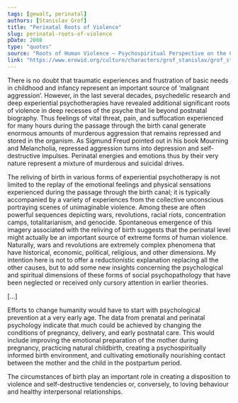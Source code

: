 ```yaml
---
tags: [gewalt, perinatal]
authors: [Stanislav Grof]
title: "Perinatal Roots of Violence"
slug: perinatal-roots-of-violence
pDate: 2008
type: "quotes"
source: "Roots of Human Violence – Psychospiritual Perspective on the Current Global Crisis"
link: "https://www.erowid.org/culture/characters/grof_stanislav/grof_stanislav_article1.pdf"
---
```


There is no doubt that traumatic experiences and frustration of basic needs in childhood and infancy represent an important source of ‘malignant aggression’. However, in the last several decades, psychedelic research and deep experiential psychotherapies have revealed additional significant roots of violence in deep recesses of the psyche that lie beyond postnatal biography. Thus feelings of vital threat, pain, and suffocation experienced for many hours during the passage through the birth canal generate enormous amounts of murderous aggression that remains repressed and stored in the organism. As Sigmund Freud pointed out in his book Mourning and Melancholia, repressed aggression turns into depression and self-destructive impulses. Perinatal energies and emotions thus by their very nature represent a mixture of murderous and suicidal drives.

The reliving of birth in various forms of experiential psychotherapy is not limited to the replay of the emotional feelings and physical sensations experienced during the passage through the birth canal; it is typically accompanied by
a variety of experiences from the collective unconscious portraying scenes of unimaginable violence. Among these are often powerful sequences depicting wars, revolutions, racial riots, concentration camps, totalitarianism, and genocide.
Spontaneous emergence of this imagery associated with the reliving of birth suggests that the perinatal level might
actually be an important source of extreme forms of human violence. Naturally, wars and revolutions are extremely
complex phenomena that have historical, economic, political, religious, and other dimensions. My intention here is not to offer a reductionistic explanation replacing all the other causes, but to add some new insights concerning the psychological and spiritual dimensions of these forms of social psychopathology that have been neglected or received only cursory attention in earlier theories.

[…]

Efforts to change humanity would have to start with psychological prevention at a very early age. The data from prenatal and perinatal psychology indicate that much could be achieved by changing the conditions of pregnancy, delivery, and early postnatal care. This would include improving the emotional preparation of the mother during pregnancy, practicing natural childbirth, creating a psychospiritually informed birth environment, and cultivating emotionally nourishing contact between the mother and the child in the postpartum period.

The circumstances of birth play an important role in creating a disposition to violence and self-destructive tendencies or, conversely, to loving behaviour and healthy interpersonal relationships.
